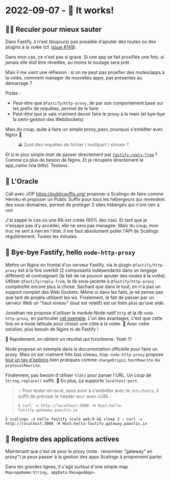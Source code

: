 # 2022-09-07 - 🚀 It works!

## 🏃‍♂️ Reculer pour mieux sauter

Dans Fastify, il n'est (toujours) pas possible d'ajouter des routes ou des plugins à la volée (cf. [issue #149](https://github.com/fastify/help/issues/149)).

Dans mon cas, ce n'est pas si grave.
Si une app se fait proxifiée une fois, si jamais elle doit être réveillée, au moins le routage sera prêt.

Mais il me vient une réflexion : si on ne peut pas proxifier des routes/apps à la volée, comment manager de nouvelles apps, pas présentes au démarrage ?

Pistes :

- Peut-être que `@fastify/http-proxy`, de par son comportement basé sur les prefix de requêtes, permet de le faire
- Peut-être que je vais vraiment devoir faire le proxy à la main (et bye-bye la semi-gestion des WebSockets)

Mais du coup, quite à faire un simple proxy_pass, pourquoi s'embêter avec Nginx 🤔

> ⚠️ Quid des requêtes de fichier / multipart / stream ?

Et si le plus simple était de passer directement par [`fastify-reply-from`](https://github.com/fastify/fastify-reply-from) ?
Comme ça plus de besoin de Nginx.
Et je récupère directement le app_name (via tldts).
Testons.

## 🔮 L'Oracle

Call avec JOP
https://publicsuffix.org/
proposer à Scalingo de faire comme Heroku et proposer un Public Suffix
pour tous les hébergeurs qui revendent des sous-domaines, permet de protéger 2 sites hébergés qui n'ont rien à voir

J'ai zappé le cas où une RA est créée (90% des cas).
Et tant que je n'essaye pas d'y accéder, elle ne sera pas managée.
Mais du coup, mon truc ne sert à rien en l'état.
Il me faut absolument poller l'API de Scalingo régulièrement.
Toutes les minutes.

## 👋 Bye-bye Fastify, hello `node-http-proxy`

Mettre un Nginx en frontal d'un serveur Fastify, via le plugin `@fastify/http-proxy` est à la fois overkill (2 composants indépendants dans un langage différent) et contraignant (le fait de ne pouvoir ajouter des routes à la volée).
Utiliser `@fastify/reply-from`, la lib sous-jacente à `@fastify/http-proxy` complexifie encore plus la chose.
Sachant que dans le tout, on n'a pas un support complet des Web Sockets.
Même si dans les faits, je ne pense pas que tant de projets utilisent les ws.
Finalement, le fait de passer par un serveur Web un "haut niveau" (tout est relatif) est un frein plus qu'une aide.

Jonathan me propose d'utiliser le module Node natif `http` et la lib `node-http-proxy`, en particulier [cet exemple](https://github.com/http-party/node-http-proxy#setup-a-stand-alone-proxy-server-with-custom-server-logic).
L'un des avantages, c'est que cette fois on a toute latitude pour choisir une cible à la volée.
🙌 Avec cette solution, plus besoin de Nginx ni de Fastify !

🎉 Rapidement, on obtient un résultat qui fonctionne. Yeah !!!

Node propose un exemple dans la documentation officielle pour faire un proxy.
Mais on est vraiment très bas niveau, trop.
`node-http-proxy` propose [tout un tas d'options](https://github.com/http-party/node-http-proxy#options) bien pratiques comme `changeOrigin`, `hostRewrite` ou `protocolRewrite`.

Finalement, pas besoin d'utiliser `tldts` pour parser l'URL.
Un coup de `String.replace()` suffit.
💪 En plus, ça supporte `localhost:port`.

> 💡 Pour tester en local, sans avoir à s'embêter avec le `/etc/hosts`, il suffit de préciser le header `Host` avec cURL :
>
> ```
> $ curl -v http://localhost:3000 -H Host:hello-fastify.gateway.paastis.io
> ```

```shell
$ scalingo -a hello-fastify scale web:0 && sleep 2 ; curl -v http://localhost:3000 -H Host:hello-fastify.gateway.paastis.io
```

## 📖 Registre des applications actives

Maintenant que c'est ok pour le proxy (note : renommer "gateway" en proxy") je peux passer à la gestion des apps Scalingo à proprement parler.

Dans les grandes lignes, il s'agit surtout d'une simple map `Map<appName:String, appData:ManagedApp>`.
